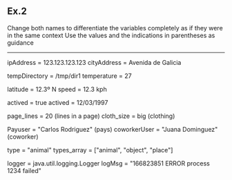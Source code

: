 ## Ex.2

Change both names to differentiate the variables completely as if they were in the same context
Use the values and the indications in parentheses as guidance

----
 
ipAddress = 123.123.123.123
cityAddress = Avenida de Galicia

tempDirectory = /tmp/dir1
temperature = 27

latitude = 12.3º N
speed = 12.3 kph

actived = true
actived = 12/03/1997

page_lines = 20 (lines in a page)
cloth_size = big (clothing)

Payuser = "Carlos Rodriguez" (pays)
coworkerUser = "Juana Dominguez" (coworker)

type = "animal"
types_array = ["animal", "object", "place"]

logger = java.util.logging.Logger
logMsg = "166823851 ERROR process 1234 failed"
